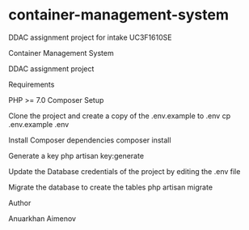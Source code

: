 # container-management-system
DDAC assignment project for intake UC3F1610SE

Container Management System

DDAC assignment project

Requirements

PHP >= 7.0
Composer
Setup

Clone the project and create a copy of the .env.example to .env
cp .env.example .env

Install Composer dependencies composer install

Generate a key
php artisan key:generate

Update the Database credentials of the project by editing the .env file

Migrate the database to create the tables php artisan migrate

Author

Anuarkhan Aimenov
